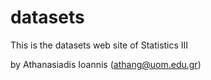 # datasets

This is the datasets web site of Statistics III

by Athanasiadis Ioannis (athang@uom.edu.gr)
